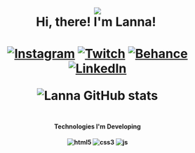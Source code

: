 
<h1 align="center">
  <img src="https://c.tenor.com/P5DB2iGAecsAAAAj/peach-cat.gif" width="height: 39; position: center;">
  <br>Hi, there! I'm Lanna! ️
</h1>




<h1 align="center">


[![Instagram](https://img.shields.io/badge/Instagram-E4405F?style=for-the-badge&logo=instagram&logoColor=white)](https://www.instagram.com/yladacs/)
[![Twitch](https://img.shields.io/badge/Twitch-9146FF?style=for-the-badge&logo=twitch&logoColor=white)](https://www.twitch.tv/sollunare)
[![Behance](https://aleen42.github.io/badges/src/behance.svg)](https://www.behance.net/ylannaalmeida)
[![LinkedIn](https://img.shields.io/badge/LinkedIn-0077B5?style=for-the-badge&logo=linkedin&logoColor=white)](https://www.linkedin.com/in/yladacs/)

![Lanna GitHub stats](https://github-readme-stats.vercel.app/api?username=lanroo&show_icons=true&theme=radical)
<h4 align="center">
  <br>
 Technologies I'm Developing
  <br>
  <br>
<div style="display: inline_block">
  <img align="center" alt="html5" src="https://img.shields.io/badge/HTML5-E34F26?style=for-the-badge&logo=html5&logoColor=white" />
  <img align="center" alt="css3"src="https://img.shields.io/badge/CSS3-1572B6?style=for-the-badge&logo=css3&logoColor=white" />
  <img align="center" alt="js" src="https://img.shields.io/badge/JavaScript-F7DF1E?style=for-the-badge&logo=javascript&logoColor=black" />
</div><br/>
  
 
  
</h4>
